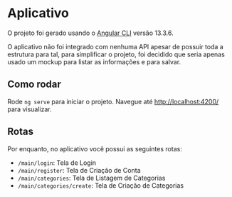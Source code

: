 # Aplicativo

O projeto foi gerado usando o [Angular CLI](https://github.com/angular/angular-cli) versão 13.3.6.

O aplicativo não foi integrado com nenhuma API apesar de possuir toda a estrutura para tal, para simplificar o projeto, foi decidido que seria apenas usado um mockup para listar as informações e para salvar.

## Como rodar

Rode `ng serve` para iniciar o projeto. Navegue até [http://localhost:4200/](http://localhost:4200/) para visualizar.

## Rotas

Por enquanto, no aplicativo você possui as seguintes rotas:

- `/main/login`: Tela de Login
- `/main/register`: Tela de Criação de Conta
- `/main/categories`: Tela de Listagem de Categorias
- `/main/categories/create`: Tela de Criação de Categorias
